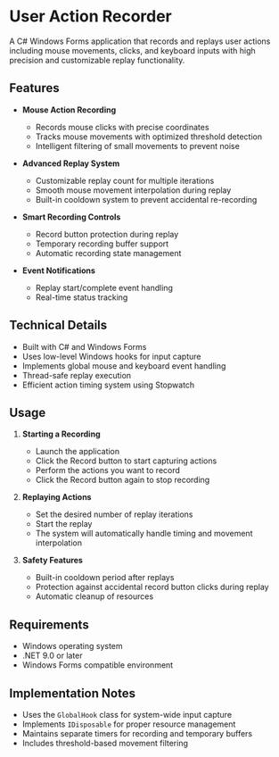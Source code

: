 # User Action Recorder

A C# Windows Forms application that records and replays user actions including mouse movements, clicks, and keyboard inputs with high precision and customizable replay functionality.

## Features

- **Mouse Action Recording**
  - Records mouse clicks with precise coordinates
  - Tracks mouse movements with optimized threshold detection
  - Intelligent filtering of small movements to prevent noise

- **Advanced Replay System**
  - Customizable replay count for multiple iterations
  - Smooth mouse movement interpolation during replay
  - Built-in cooldown system to prevent accidental re-recording

- **Smart Recording Controls**
  - Record button protection during replay
  - Temporary recording buffer support
  - Automatic recording state management

- **Event Notifications**
  - Replay start/complete event handling
  - Real-time status tracking

## Technical Details

- Built with C# and Windows Forms
- Uses low-level Windows hooks for input capture
- Implements global mouse and keyboard event handling
- Thread-safe replay execution
- Efficient action timing system using Stopwatch

## Usage

1. **Starting a Recording**
   - Launch the application
   - Click the Record button to start capturing actions
   - Perform the actions you want to record
   - Click the Record button again to stop recording

2. **Replaying Actions**
   - Set the desired number of replay iterations
   - Start the replay
   - The system will automatically handle timing and movement interpolation

3. **Safety Features**
   - Built-in cooldown period after replays
   - Protection against accidental record button clicks during replay
   - Automatic cleanup of resources

## Requirements

- Windows operating system
- .NET 9.0 or later
- Windows Forms compatible environment

## Implementation Notes

- Uses the `GlobalHook` class for system-wide input capture
- Implements `IDisposable` for proper resource management
- Maintains separate timers for recording and temporary buffers
- Includes threshold-based movement filtering